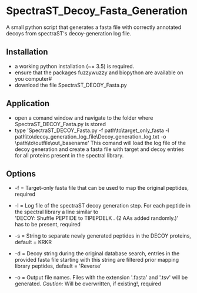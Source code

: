 # SpectraST_Decoy_Fasta_Generation

A small python script that generates a fasta file with correctly annotated decoys from spectraST's decoy-generation log file.

## Installation
- a working python installation (~= 3.5) is required. 
- ensure that the packages fuzzywuzzy and biopython are available on you computer#
- download the file SpectraST_DECOY_Fasta.py

## Application
- open a comand window and navigate to the folder where SpectraST_DECOY_Fasta.py is stored
- type 'SpectraST_DECOY_Fasta.py -f path\to\target_only_fasta -l path\to\decoy_generation_log_file\Decoy_generation_log.txt -o \path\to\outfile\out_basename'
This comand will load the log file of the decoy generation and create a fasta file with target and decoy entries for all proteins present in the spectral library.

## Options
- -f = Target-only fasta file that can be used to map the original peptides, required

- -l = Log file of the spectraST decoy generation step. For each peptide in the spectral library a line similar to <br>
      'DECOY: Shuffle PEPTIDE to TIPEPDELK . (2 AAs added randomly.)' <br>
has to be present, required

- -s = String to separate newly generated peptides in the DECOY proteins, default = KRKR

- -d = Decoy string during the original database search, entries in the provided fasta file starting with this string are filtered prior mapping library peptides, default = 'Reverse'

- -o = Output file names. Files with the extension '.fasta' and '.tsv' will be generated. *Caution:* Will be overwritten, if existing!, required


